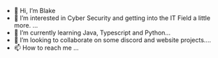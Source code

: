 - 👋 Hi, I’m Blake
- 👀 I’m interested in Cyber Security and getting into the IT Field a little more. ...
- 🌱 I’m currently learning Java, Typescript and Python...
- 💞️ I’m looking to collaborate on some discord and website projects....
- 📫 How to reach me ...

<!---
AlexParrish62/AlexParrish62 is a ✨ special ✨ repository because its `README.md` (this file) appears on your GitHub profile.
You can click the Preview link to take a look at your changes.
--->
